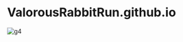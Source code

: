 # ValorousRabbitRun.github.io


![g4](https://github.com/TrainingArpit/ValorousRabbitRun.github.io/assets/125648930/8f997f2b-f939-44ba-ba28-bd64f498df0d)
